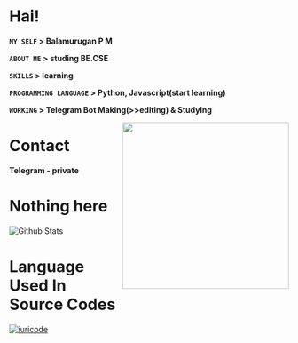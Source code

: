 # Hai!

**`MY SELF` > Balamurugan P M**

**`ABOUT ME` > studing BE.CSE**

**`SKILLS` > learning**

**`PROGRAMMING LANGUAGE` > Python, Javascript(start learning)**

**`WORKING` > Telegram Bot Making(>>editing) & Studying**

<img align="right" width="300" src="https://i2.wp.com/allhtaccess.info/wp-content/uploads/2018/03/programming.gif?fit=1281%2C716&ssl=1"/>

# Contact

**Telegram - private**

# Nothing here

![Github Stats](https://github-readme-stats.vercel.app/api?username=PrinceStarLord&show_icons=true&title_color=733&icon_color=393&include_all_commits=true&theme=onedark&cache_seconds=86400)

# Language Used In Source Codes

[![iuricode](https://github-readme-stats.vercel.app/api/top-langs/?username=PrinceStarLord&hide=html&layout=compact=true&theme=default)](https://github.com/PrinceStarLord/PrinceStarLord)
